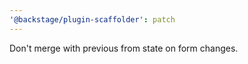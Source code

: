 ```yaml
---
'@backstage/plugin-scaffolder': patch
---
```


Don't merge with previous from state on form changes.
